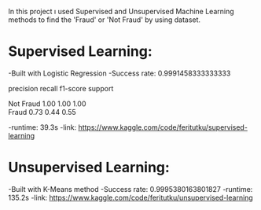 In this project ı used Supervised and Unsupervised Machine Learning  methods to find the 'Fraud' or 'Not Fraud' by using dataset. 

# Supervised Learning:
-Built with Logistic Regression
-Success rate:  0.9991458333333333

   precision    recall  f1-score   support

   Not Fraud       1.00      1.00      1.00     
       Fraud       0.73      0.44      0.55 

-runtime: 39.3s
-link: https://www.kaggle.com/code/feritutku/supervised-learning

# Unsupervised Learning:
-Built with K-Means method
-Success rate:  0.9995380163801827
-runtime: 135.2s
-link: https://www.kaggle.com/code/feritutku/unsupervised-learning
